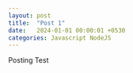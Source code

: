 ```yaml
---
layout: post
title:  "Post 1"
date:   2024-01-01 00:00:01 +0530
categories: Javascript NodeJS
---
```

Posting Test
